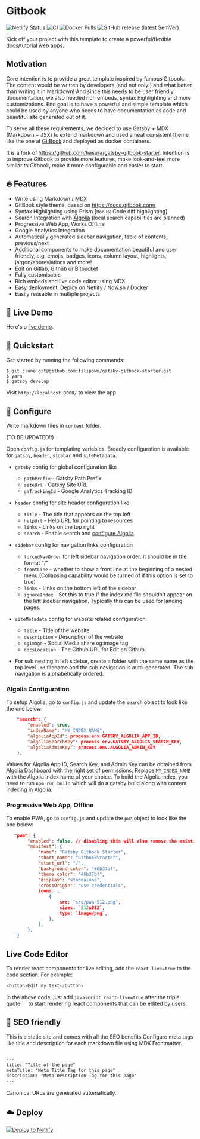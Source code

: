 # Gitbook

[![Netlify Status](https://api.netlify.com/api/v1/badges/c0cec88f-db01-4c57-8b8d-782e07a9f73f/deploy-status)](https://app.netlify.com/sites/gatsby-gitbook-starter/deploys)
![CI](https://github.com/filipowm/gatsby-gitbook-starter/workflows/CI/badge.svg)
![Docker Pulls](https://img.shields.io/docker/pulls/filipowm/gatsby-gitbook-starter)
![GitHub release (latest SemVer)](https://img.shields.io/github/v/release/filipowm/gatsby-gitbook-starter)


Kick off your project with this template to create a powerful/flexible 
docs/tutorial web apps.

## Motivation

Core intention is to provide a great template inspired by famous Gitbook.
The content would be written by developers (and not only!) 
and what better than writing it in Markdown! And since this needs to be 
user friendly documentation, we also needed rich embeds, syntax highlighting and more
customizations. End goal is to have a powerful and simple template
which could be used by anyone who needs to have 
documentation as code and beautiful site generated out of it.

To serve all these requirements, we decided to use Gatsby + MDX (Markdown + JSX) 
to extend markdown and used a neat consistent theme like the one at 
[GitBook](https://www.gitbook.com) and deployed as docker containers.

It is a fork of https://github.com/hasura/gatsby-gitbook-starter. Intention
is to improve Gitbook to provide more features, make look-and-feel more similar
to Gitbook, make it more configurable and easier to start.

## 🔥 Features
- Write using Markdown / [MDX](https://github.com/mdx-js/mdx)
- GitBook style theme, based on https://docs.gitbook.com/
- Syntax Highlighting using Prism [`Bonus`: Code diff highlighting]
- Search Integration with [Algolia](https://www.algolia.com/) (local search capabilities
  are planned)
- Progressive Web App, Works Offline
- Google Analytics Integration
- Automatically generated sidebar navigation, table of contents, previous/next
- Additional components to make documentation beautiful and user friendly, e.g.
  emojis, badges, icons, column layout, highlights, jargon/abbreviations and more!
- Edit on Gitlab, Github or Bitbucket
- Fully customisable
- Rich embeds and live code editor using MDX
- Easy deployment: Deploy on Netlify / Now.sh / Docker
- Easily reusable in multiple projects

## 🔗 Live Demo

Here's a [live demo](https://gatsby-gitbook-starter.netlify.app).

## 🚀 Quickstart

Get started by running the following commands:

```
$ git clone git@github.com:filipowm/gatsby-gitbook-starter.git
$ yarn
$ gatsby develop
```

Visit `http://localhost:8000/` to view the app.

## 🔧 Configure

Write markdown files in `content` folder.

(TO BE UPDATED!!)

Open `config.js` for templating variables. Broadly configuration is available for `gatsby`, `header`, `sidebar` and `siteMetadata`.

- `gatsby` config for global configuration like 
    - `pathPrefix` - Gatsby Path Prefix
    - `siteUrl` - Gatsby Site URL
    - `gaTrackingId` - Google Analytics Tracking ID

- `header` config for site header configuration like
    - `title` - The title that appears on the top left
    - `helpUrl` - Help URL for pointing to resources
    - `links` - Links on the top right
    - `search` - Enable search and [configure Algolia](https://www.gatsbyjs.org/docs/adding-search-with-algolia/)

- `sidebar` config for navigation links configuration
    - `forcedNavOrder` for left sidebar navigation order. It should be in the format "/<filename>"
    - `frontLine` - whether to show a front line at the beginning of a nested menu.(Collapsing capability would be turned of if this option is set to true)
    - `links` - Links on the bottom left of the sidebar
    - `ignoreIndex` - Set this to true if the index.md file shouldn't appear on the left sidebar navigation. Typically this can be used for landing pages.

- `siteMetadata` config for website related configuration
    - `title` - Title of the website
    - `description` - Description of the website
    - `ogImage` - Social Media share og:image tag
    - `docsLocation` - The Github URL for Edit on Github

- For sub nesting in left sidebar, create a folder with the same name as the top level `.md` filename and the sub navigation is auto-generated. The sub navigation is alphabetically ordered.

### Algolia Configuration

To setup Algolia, go to `config.js` and update the `search` object to look like the one below:

```json
    "search": {
		"enabled": true,
		"indexName": "MY_INDEX_NAME",
		"algoliaAppId": process.env.GATSBY_ALGOLIA_APP_ID,
		"algoliaSearchKey": process.env.GATSBY_ALGOLIA_SEARCH_KEY,
		"algoliaAdminKey": process.env.ALGOLIA_ADMIN_KEY
	},
```

Values for Algolia App ID, Search Key, and Admin Key can be obtained from Algolia Dashboard with the right set of permissions. Replace `MY_INDEX_NAME` with the Algolia Index name of your choice. To build the Algolia index, you need to run `npm run build` which will do a gatsby build along with content indexing in Algolia.

### Progressive Web App, Offline

To enable PWA, go to `config.js` and update the `pwa` object to look like the one below:

```json
   "pwa": {
        "enabled": false, // disabling this will also remove the existing service worker.
        "manifest": {
            "name": "Gatsby Gitbook Starter",
            "short_name": "GitbookStarter",
            "start_url": "/",
            "background_color": "#6b37bf",
            "theme_color": "#6b37bf",
            "display": "standalone",
            "crossOrigin": "use-credentials",
            icons: [
                {
                    src: "src/pwa-512.png",
                    sizes: `512x512`,
                    type: `image/png`,
                },
            ],
        },
    }
```

## Live Code Editor

To render react components for live editing, add the `react-live=true` to the code section.
For example:

```javascript react-live=true
<button>Edit my text</button>
```

In the above code, just add `javascript react-live=true` after the triple quote ```
to start rendering react components that can be edited by users.

## 🤖 SEO friendly

This is a static site and comes with all the SEO benefits
Configure meta tags like title and description for each markdown
file using MDX Frontmatter.

```markdown

---
title: "Title of the page"
metaTitle: "Meta Title Tag for this page"
description: "Meta Description Tag for this page"
---
```

Canonical URLs are generated automatically.

## ☁️ Deploy

[![Deploy to Netlify](https://www.netlify.com/img/deploy/button.svg)](https://app.netlify.com/start/deploy?repository=https://github.com/filipowm/gatsby-gitbook-starter)

